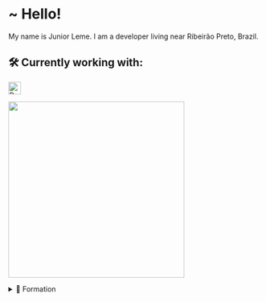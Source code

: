# ~ Hello!

My name is Junior Leme. I am a developer living near Ribeirão Preto, Brazil.

## 🛠  Currently working with:

<a name="learning-now"></a>

[<img src="https://img.shields.io/badge/Delphi-EE1F35?logo=delphi&logoColor=white&style=plastic" alt="Delphi logo" title="Delphi" height="25" />][tech_tools_anchor]


<a href="#"><img src="https://github-readme-stats.vercel.app/api?username=JuniorLeme&show_icons=true&count_private=true&theme=dark" width="350"></a>

<details>
  <summary>📃 Formation</summary>

## Education

📆 2021 - 2023\
📍 **University Estácio** - Ribeirão Preto, Brazil

## Experience

</details>

[tech_tools_anchor]: #hello--
[learning_now_anchor]: #learning-now
  
<!--

-->
